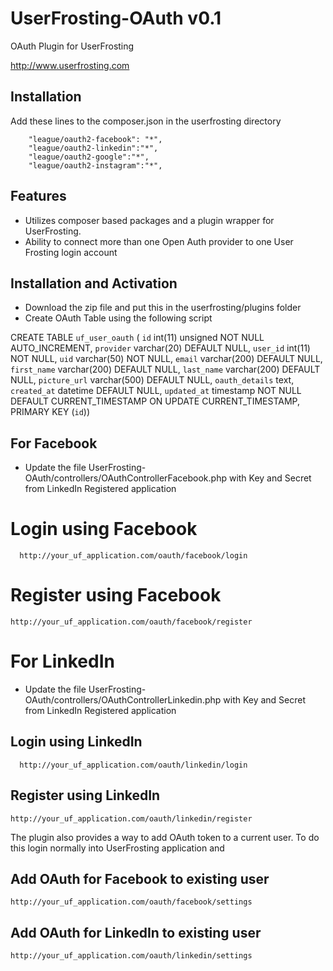 # UserFrosting-OAuth v0.1

OAuth Plugin for UserFrosting

http://www.userfrosting.com


## Installation

Add these lines to the composer.json in the userfrosting directory

        "league/oauth2-facebook": "*",
        "league/oauth2-linkedin":"*",
        "league/oauth2-google":"*",
        "league/oauth2-instagram":"*",

## Features

- Utilizes composer based packages and a plugin wrapper for UserFrosting.
- Ability to connect more than one Open Auth provider to one User Frosting login account

## Installation and Activation

- Download the zip file and put this in the userfrosting/plugins folder
- Create OAuth Table using the following script

CREATE TABLE `uf_user_oauth` (
`id` int(11) unsigned NOT NULL AUTO_INCREMENT,
`provider` varchar(20) DEFAULT NULL,
`user_id` int(11) NOT NULL,
`uid` varchar(50) NOT NULL,
`email` varchar(200) DEFAULT NULL,
`first_name` varchar(200) DEFAULT NULL,
`last_name` varchar(200) DEFAULT NULL,
`picture_url` varchar(500) DEFAULT NULL,
`oauth_details` text,
`created_at` datetime DEFAULT NULL,
`updated_at` timestamp NOT NULL DEFAULT CURRENT_TIMESTAMP ON UPDATE CURRENT_TIMESTAMP,
PRIMARY KEY (`id`))

## For Facebook
- Update the file UserFrosting-OAuth/controllers/OAuthControllerFacebook.php 
with Key and Secret from LinkedIn Registered application

# Login using Facebook
      http://your_uf_application.com/oauth/facebook/login
# Register using Facebook 
    http://your_uf_application.com/oauth/facebook/register


# For LinkedIn
- Update the file UserFrosting-OAuth/controllers/OAuthControllerLinkedin.php 
with Key and Secret from LinkedIn Registered application

## Login using LinkedIn
      http://your_uf_application.com/oauth/linkedin/login
## Register using LinkedIn 
    http://your_uf_application.com/oauth/linkedin/register


The plugin also provides a way to add OAuth token to a current user. To do this login normally into UserFrosting application and 

## Add OAuth for Facebook to existing user 
    http://your_uf_application.com/oauth/facebook/settings
    
## Add OAuth for LinkedIn to existing user 
    http://your_uf_application.com/oauth/linkedin/settings
    
    
